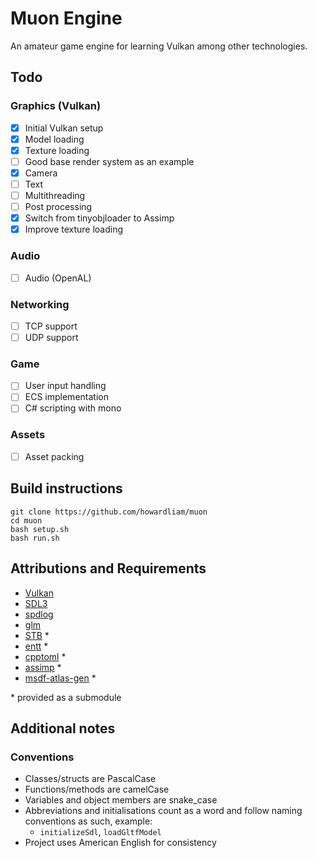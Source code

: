 # Muon Engine
An amateur game engine for learning Vulkan among other technologies.

## Todo
### Graphics (Vulkan)
- [x] Initial Vulkan setup
- [x] Model loading
- [x] Texture loading
- [ ] Good base render system as an example
- [x] Camera
- [ ] Text
- [ ] Multithreading
- [ ] Post processing
- [x] Switch from tinyobjloader to Assimp
- [x] Improve texture loading
### Audio
- [ ] Audio (OpenAL)
### Networking
- [ ] TCP support
- [ ] UDP support
### Game
- [ ] User input handling
- [ ] ECS implementation
- [ ] C# scripting with mono
### Assets
- [ ] Asset packing

## Build instructions
```
git clone https://github.com/howardliam/muon
cd muon
bash setup.sh
bash run.sh
```

## Attributions and Requirements
- [Vulkan](https://www.vulkan.org/)
- [SDL3](https://www.libsdl.org/index.php)
- [spdlog](https://github.com/gabime/spdlog)
- [glm](https://github.com/g-truc/glm)
- [STB](https://github.com/nothings/stb) *
- [entt](https://github.com/skypjack/entt) *
- [cpptoml](https://github.com/skystrife/cpptoml) *
- [assimp](https://github.com/assimp/assimp) *
- [msdf-atlas-gen](https://github.com/Chlumsky/msdf-atlas-gen) *

\* provided as a submodule

## Additional notes
### Conventions
- Classes/structs are PascalCase
- Functions/methods are camelCase
- Variables and object members are snake_case
- Abbreviations and initialisations count as a word and
  follow naming conventions as such, example:
  - `initializeSdl`, `loadGltfModel`
- Project uses American English for consistency
